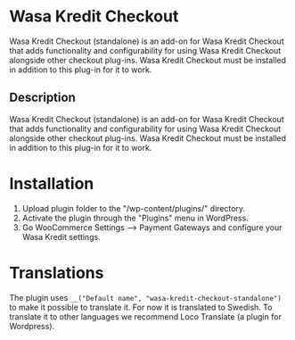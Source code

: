 # Wasa Kredit Checkout

Wasa Kredit Checkout (standalone) is an add-on for Wasa Kredit Checkout that adds functionality
and configurability for using Wasa Kredit Checkout alongside other checkout plug-ins. Wasa Kredit Checkout
must be installed in addition to this plug-in for it to work.

## Description

Wasa Kredit Checkout (standalone) is an add-on for Wasa Kredit Checkout that adds functionality
and configurability for using Wasa Kredit Checkout alongside other checkout plug-ins. Wasa Kredit Checkout
must be installed in addition to this plug-in for it to work.

# Installation

1. Upload plugin folder to the "/wp-content/plugins/" directory.
2. Activate the plugin through the "Plugins" menu in WordPress.
3. Go WooCommerce Settings –> Payment Gateways and configure your Wasa Kredit settings.

# Translations

The plugin uses `__("Default name", "wasa-kredit-checkout-standalone")` to make it possible to translate it.
For now it is translated to Swedish. To translate it to other languages we recommend Loco Translate (a plugin for Wordpress).
